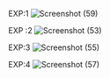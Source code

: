 EXP:1
![Screenshot (59)](https://user-images.githubusercontent.com/112294762/236115436-854f2321-ee65-4189-8fd1-af1d92c3e639.png)

EXP :2
![Screenshot (53)](https://user-images.githubusercontent.com/112294762/236112719-89820ace-767a-49ed-87cf-304eccf58123.png)

EXP:3
![Screenshot (55)](https://user-images.githubusercontent.com/112294762/236113371-9550ab05-2d24-42fb-9dcf-9b453b81c28c.png)

EXP:4
![Screenshot (57)](https://user-images.githubusercontent.com/112294762/236114002-e7a7648a-d581-4816-82e7-8a765fe72578.png)

